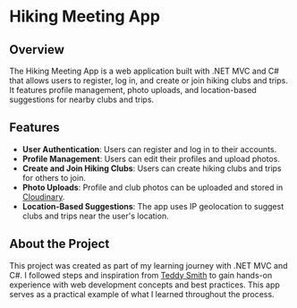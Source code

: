# Hiking Meeting App

## Overview

The Hiking Meeting App is a web application built with .NET MVC and C# that allows users to register, log in, and create or join hiking clubs and trips. It features profile management, photo uploads, and location-based suggestions for nearby clubs and trips.

## Features

- **User Authentication**: Users can register and log in to their accounts.
- **Profile Management**: Users can edit their profiles and upload photos.
- **Create and Join Hiking Clubs**: Users can create hiking clubs and trips for others to join.
- **Photo Uploads**: Profile and club photos can be uploaded and stored in [Cloudinary](https://cloudinary.com/).
- **Location-Based Suggestions**: The app uses IP geolocation to suggest clubs and trips near the user's location.

## About the Project

This project was created as part of my learning journey with .NET MVC and C#. I followed steps and inspiration from [Teddy Smith](https://github.com/teddysmithdev) to gain hands-on experience with web development concepts and best practices. This app serves as a practical example of what I learned throughout the process.

